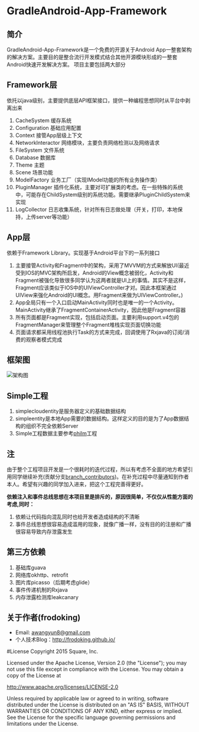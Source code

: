 GradleAndroid-App-Framework
===========================

## 简介

GradleAndroid-App-Framework是一个免费的开源关于Android  App一整套架构的解决方案。主要目的是整合流行开发模式结合其他开源模块形成的一整套Android快速开发解决方案。
项目主要包括两大部分

## Framework层

依托以java级别，主要提供底层API框架接口，提供一种编程思想同时从平台中剥离出来

1. CacheSystem 缓存系统
2. Configuration  基础应用配置
3. Context 接管App层级上下文
4. NetworkInteractor  网络模块，主要负责网络检测以及网络请求
5. FileSystem  文件系统
6. Database   数据库
7. Theme   主题
8. Scene   场景功能
9. ModelFactory    业务工厂（实现IModel功能的所有业务操作类）
10. PluginManager   插件化系统，主要对可扩展类的考虑。在一些特殊的系统中，可能存在ChildSystem级别的系统功能。需要继承PluginChildSystem来实现
11. LogCollector    日志收集系统，针对所有日志做处理（开关，打印，本地保持，上传server等功能）

## App层

依赖于Framework Library。实现基于Android平台下的一系列接口

1. 主要接管Activity和Fragment中的架构，采用了MVVM的方式来解放UI(最近受到IOS的MVC架构所启发，Android的View概念被弱化，Activity和Fragment被强化导致很多同学认为这两者就是UI上的事情。其实不是这样，Fragment应该类似于IOS中的UIViewController才对。因此本框架通过UIView来强化Android的UI概念。用Fragment来做为UIViewController。)
2. App全局只有一个入口启动MainActivity同时也是唯一的一个Activity。MainActivity继承了FragmentContainerActivity，因此他是Fragment容器
3. 所有页面都是Fragment实现，包括启动页面。主要利用support.v4包的FragmentManager来管理整个Fragment堆栈实现页面切换功能
4. 页面请求都采用线程池执行Task的方式来完成，回调使用了Rxjava的订阅/消费的观察者模式完成

## 框架图
![架构图](http://frodoking.github.io/img/GradleAndroid-App-Framework.png)

## Simple工程
1. simplecloudentity是服务器定义的基础数据结构
2. simpleentity是本地App需要的数据结构。这样定义的目的是为了App数据结构的组织不完全依赖Server
3. Simple工程数据主要参考[philm](https://github.com/OpenSource-Frodo/philm)工程

## 注

由于整个工程项目开发是一个很耗时的迭代过程，所以有考虑不全面的地方希望引用同学继续补充(贡献分支[branch_contributors](https://github.com/frodoking/GradleAndroid-App-Framework/tree/branch_contributors))。在补充过程中尽量通知到作者本人。希望有兴趣的同学加入进来，把这个工程完善得更好。

**依赖注入和事件总线思想在本项目里是排斥的，原因很简单，不仅仅从性能方面的考虑,同时：**

1. 依赖让代码指向混乱同时也给开发者造成结构的不清晰
2. 事件总线思想很容易造成滥用的现象，就像广播一样，没有目的的注册和广播很容易导致内存泄露发生

## 第三方依赖
1. 基础库guava
2. 网络库okhttp、retrofit
3. 图片库picasso（后期考虑glide）
4. 事件传递机制的Rxjava
5. 内存泄露检测库leakcanary

## 关于作者(frodoking)
* Email: awangyun8@gmail.com
* 个人技术Blog：http://frodoking.github.io/

#License
Copyright 2015 Square, Inc.

Licensed under the Apache License, Version 2.0 (the "License");
you may not use this file except in compliance with the License.
You may obtain a copy of the License at

   http://www.apache.org/licenses/LICENSE-2.0

Unless required by applicable law or agreed to in writing, software
distributed under the License is distributed on an "AS IS" BASIS,
WITHOUT WARRANTIES OR CONDITIONS OF ANY KIND, either express or implied.
See the License for the specific language governing permissions and
limitations under the License.
